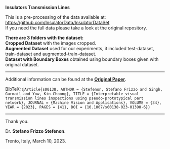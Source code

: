 **Insulators Transmission Lines**

This is a pre-processing of the data available at:   
https://github.com/InsulatorData/InsulatorDataSet   
If you need the full data please take a look at the original repository.

**There are 3 folders with the dataset:**   
**Cropped Dataset** with the images cropped.   
**Augmented Dataset** used for our experiments, it included test-dataset, train-dataset and augmented-train-dataset.   
**Dataset with Boundary Boxes** obtained using boundary boxes given with original dataset. 

---

Additional information can be found at the **[Original Paper](https://doi.org/10.1007/s00138-023-01390-6)**.

BibTeX:
`@Article{s00138, AUTHOR = {Stefenon, Stefano Frizzo and Singh, Gurmail and Yow, Kin-Choong}, TITLE = {Interpretable visual transmission lines inspections using pseudo-prototypical part network}, JOURNAL = {Machine Vision and Applications}, VOLUME = {34}, YEAR = {2023}, PAGES = {41}, DOI = {10.1007/s00138-023-01390-6}}`

---

Thank you.

Dr. **Stefano Frizzo Stefenon**.

Trento, Italy, March 10, 2023.
